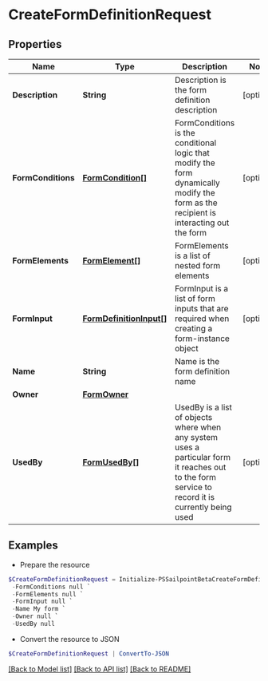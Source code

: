 # CreateFormDefinitionRequest
## Properties

Name | Type | Description | Notes
------------ | ------------- | ------------- | -------------
**Description** | **String** | Description is the form definition description | [optional] 
**FormConditions** | [**FormCondition[]**](FormCondition.md) | FormConditions is the conditional logic that modify the form dynamically modify the form as the recipient is interacting out the form | [optional] 
**FormElements** | [**FormElement[]**](FormElement.md) | FormElements is a list of nested form elements | [optional] 
**FormInput** | [**FormDefinitionInput[]**](FormDefinitionInput.md) | FormInput is a list of form inputs that are required when creating a form-instance object | [optional] 
**Name** | **String** | Name is the form definition name | 
**Owner** | [**FormOwner**](FormOwner.md) |  | 
**UsedBy** | [**FormUsedBy[]**](FormUsedBy.md) | UsedBy is a list of objects where when any system uses a particular form it reaches out to the form service to record it is currently being used | [optional] 

## Examples

- Prepare the resource
```powershell
$CreateFormDefinitionRequest = Initialize-PSSailpointBetaCreateFormDefinitionRequest  -Description My form description `
 -FormConditions null `
 -FormElements null `
 -FormInput null `
 -Name My form `
 -Owner null `
 -UsedBy null
```

- Convert the resource to JSON
```powershell
$CreateFormDefinitionRequest | ConvertTo-JSON
```

[[Back to Model list]](../README.md#documentation-for-models) [[Back to API list]](../README.md#documentation-for-api-endpoints) [[Back to README]](../README.md)

